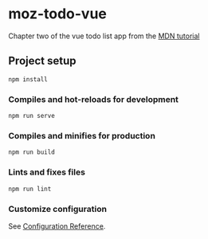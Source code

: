 # moz-todo-vue

Chapter two of the vue todo list app from the [MDN tutorial](https://developer.mozilla.org/en-US/docs/Learn/Tools_and_testing/Client-side_JavaScript_frameworks/Vue_getting_started)

## Project setup
```
npm install
```

### Compiles and hot-reloads for development
```
npm run serve
```

### Compiles and minifies for production
```
npm run build
```

### Lints and fixes files
```
npm run lint
```

### Customize configuration
See [Configuration Reference](https://cli.vuejs.org/config/).
